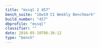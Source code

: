 ```yaml
---
title: "mssql 2 457"
bench_suite: "16w19 CI Weekly Benchmark"
build_number: "457"
dbprofile: "mssql"
classifier: ""
date: 2016-05-10T06:36:12
type: "bench"
---
```

